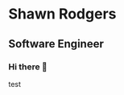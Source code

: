 # Shawn Rodgers
## Software Engineer
### Hi there 👋

<div align=center, width=400px, height=100px, color="white", background-color="black">
  test
</div>

<!--
**directedbyshawn/directedbyshawn** is a ✨ _special_ ✨ repository because its `README.md` (this file) appears on your GitHub profile.

Here are some ideas to get you started:

- 🔭 I’m currently working on ...
- 🌱 I’m currently learning ...
- 👯 I’m looking to collaborate on ...
- 🤔 I’m looking for help with ...
- 💬 Ask me about ...
- 📫 How to reach me: ...
- 😄 Pronouns: ...
- ⚡ Fun fact: ...
-->
